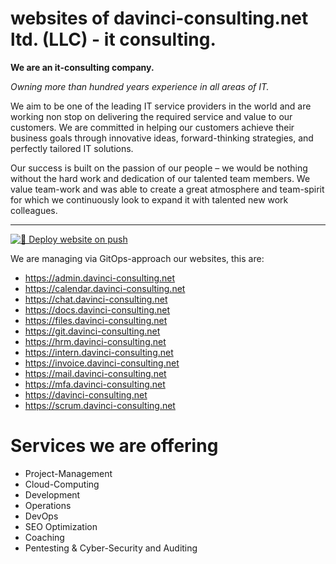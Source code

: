 # websites of davinci-consulting.net ltd. (LLC) - it consulting.


**We are an it-consulting company.**

_Owning more than hundred years experience in all areas of IT._

We aim to be one of the leading IT service providers in the world and are working non stop on delivering the required service and value to our customers. We are committed in helping our customers achieve their business goals through innovative ideas, forward-thinking strategies, and perfectly tailored IT solutions.

Our success is built on the passion of our people – we would be nothing without the hard work and dedication of our talented team members. We value team-work and was able to create a great atmosphere and team-spirit for which we continuously look to expand it with talented new work colleagues.

-------------

[![🚀 Deploy website on push](https://github.com/davinci-consulting/websites/actions/workflows/main.yml/badge.svg)](https://github.com/davinci-consulting/websites/actions/workflows/main.yml)

We are managing via GitOps-approach our websites, this are:

- https://admin.davinci-consulting.net
- https://calendar.davinci-consulting.net
- https://chat.davinci-consulting.net 
- https://docs.davinci-consulting.net
- https://files.davinci-consulting.net
- https://git.davinci-consulting.net
- https://hrm.davinci-consulting.net
- https://intern.davinci-consulting.net
- https://invoice.davinci-consulting.net
- https://mail.davinci-consulting.net
- https://mfa.davinci-consulting.net
- https://davinci-consulting.net
- https://scrum.davinci-consulting.net

# Services we are offering

- Project-Management
- Cloud-Computing
- Development
- Operations
- DevOps
- SEO Optimization
- Coaching
- Pentesting & Cyber-Security and Auditing

